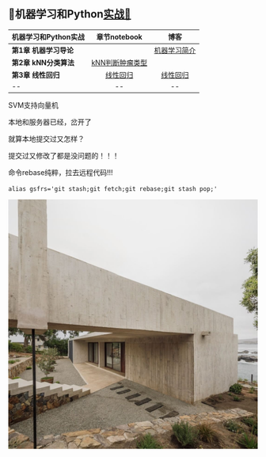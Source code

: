 ## 🍉机器学习和Python[实战🔗](https://github.com/appke/MachineLearning-notebook)

机器学习和Python实战| 章节notebook | 博客 
---|:-:|:-:
**第1章 机器学习导论** |  |[机器学习简介](https://www.jianshu.com/p/ce5a3bcb8414)
**第2章 kNN分类算法** | [kNN判断肿瘤类型](https://nbviewer.jupyter.org/github/angmu/Machine-Learning/blob/master/ch03/kNN.ipynb) |
**第3章 线性回归** | [线性回归](https://nbviewer.jupyter.org/github/angmu/Machine-Learning/blob/master/ch04) |[线性回归](https://www.jianshu.com/p/7966614c082b)
-- | -- | --





SVM支持向量机

本地和服务器已经，岔开了

就算本地提交过又怎样？

提交过又修改了都是没问题的！！！

命令rebase纯粹，拉去远程代码!!!

`alias gsfrs='git stash;git fetch;git rebase;git stash pop;'`



<p align='left'>
<img src='ch01-导论/images/surface-plot.jpg'>
</p>